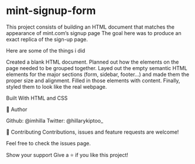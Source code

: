 # mint-signup-form
This project consists of building an HTML document that matches the appearance of mint.com’s signup page
The goal here was to produce an exact replica of the sign-up page.

Here are some of the things i did

Created a blank HTML document.
Planned out how the elements on the page needed to be grouped together.
Layed out the empty semantic HTML elements for the major sections (form, sidebar, footer…) and made them the proper size and alignment. 
Filled in those elements with content.
Finally, styled them to look like the real webpage.

Built With
HTML and CSS

👤 Author

Github: @imhilla
Twitter: @hillarykiptoo_

🤝 Contributing
Contributions, issues and feature requests are welcome!

Feel free to check the issues page.

Show your support
Give a ⭐️ if you like this project!

 
